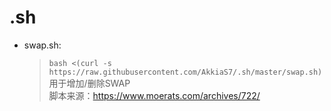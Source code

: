 # .sh

- swap.sh:  
  >`bash <(curl -s https://raw.githubusercontent.com/AkkiaS7/.sh/master/swap.sh)`  
  >用于增加/删除SWAP  
  >脚本来源：https://www.moerats.com/archives/722/  
